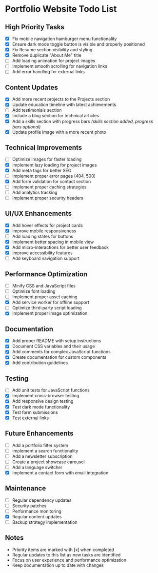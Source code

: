 # Portfolio Website Todo List

## High Priority Tasks
- [x] Fix mobile navigation hamburger menu functionality
- [x] Ensure dark mode toggle button is visible and properly positioned
- [x] Fix Resume section visibility and styling
- [x] Remove duplicate "About Me" title
- [ ] Add loading animation for project images
- [ ] Implement smooth scrolling for navigation links
- [ ] Add error handling for external links

## Content Updates
- [x] Add more recent projects to the Projects section
- [x] Update education timeline with latest achievements
- [ ] Add testimonials section
- [x] Include a blog section for technical articles
- [x] Add a skills section with progress bars *(skills section added, progress bars optional)*
- [x] Update profile image with a more recent photo

## Technical Improvements
- [ ] Optimize images for faster loading
- [x] Implement lazy loading for project images
- [x] Add meta tags for better SEO
- [ ] Implement proper error pages (404, 500)
- [x] Add form validation for contact section
- [ ] Implement proper caching strategies
- [ ] Add analytics tracking
- [ ] Implement proper security headers

## UI/UX Enhancements
- [x] Add hover effects for project cards
- [x] Improve mobile responsiveness
- [ ] Add loading states for buttons
- [x] Implement better spacing in mobile view
- [x] Add micro-interactions for better user feedback
- [x] Improve accessibility features
- [ ] Add keyboard navigation support

## Performance Optimization
- [ ] Minify CSS and JavaScript files
- [ ] Optimize font loading
- [ ] Implement proper asset caching
- [x] Add service worker for offline support
- [ ] Optimize third-party script loading
- [x] Implement proper image optimization

## Documentation
- [x] Add proper README with setup instructions
- [x] Document CSS variables and their usage
- [x] Add comments for complex JavaScript functions
- [x] Create documentation for custom components
- [x] Add contribution guidelines

## Testing
- [ ] Add unit tests for JavaScript functions
- [x] Implement cross-browser testing
- [x] Add responsive design testing
- [x] Test dark mode functionality
- [x] Test form submissions
- [x] Test external links

## Future Enhancements
- [ ] Add a portfolio filter system
- [ ] Implement a search functionality
- [ ] Add a newsletter subscription
- [ ] Create a project showcase carousel
- [ ] Add a language switcher
- [x] Implement a contact form with email integration

## Maintenance
- [ ] Regular dependency updates
- [ ] Security patches
- [ ] Performance monitoring
- [x] Regular content updates
- [ ] Backup strategy implementation

## Notes
- Priority items are marked with [x] when completed
- Regular updates to this list as new tasks are identified
- Focus on user experience and performance optimization
- Keep documentation up to date with changes 